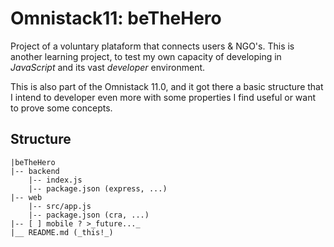 # Omnistack11: beTheHero

Project of a voluntary plataform that connects users & NGO's. This is another learning project, to test my own capacity of developing in *JavaScript* and its vast _developer_ environment. 

This is also part of the Omnistack 11.0, and it got there a basic structure that I intend to developer even more with some properties I find useful or want to prove some concepts.

## Structure

```
|beTheHero
|-- backend
    |-- index.js
    |-- package.json (express, ...)
|-- web
    |-- src/app.js
    |-- package.json (cra, ...)
|-- [ ] mobile ? >_future..._
|__ README.md (_this!_)
